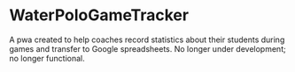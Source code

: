 # WaterPoloGameTracker

A pwa created to help coaches record statistics about their students during games and transfer to Google spreadsheets. 
No longer under development; no longer functional.
